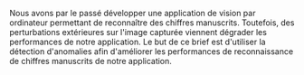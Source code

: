 Nous avons par le passé développer une application de vision par ordinateur permettant de reconnaître des chiffres manuscrits. Toutefois, des perturbations extérieures 
sur l'image capturée viennent dégrader les performances de notre application. Le but de ce brief est d'utiliser la détection d'anomalies afin d'améliorer
les performances de reconnaissance de chiffres manuscrits de notre application.

